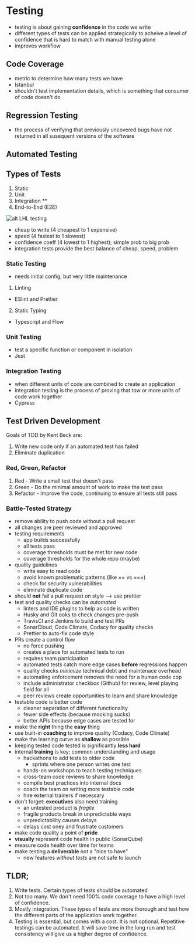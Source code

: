 # Testing
- testing is about gaining **confidence** in the code we write
- different types of tests can be applied strategically to acheive a level of confidence that is hard to match with manual testing alone
- improves workflow

## Code Coverage
- metric to determine how many tests we have
- Istanbul
- shouldn't test implementation details, which is something that consumer of code doesn't do

## Regression Testing
- the process of verifying that previously uncovered bugs have not returned in all susequent versions of the software

## Automated Testing

## Types of Tests
1. Static
2. Unit
3. Integration **
4. End-to-End (E2E)

![alt LHL testing]("./images/LHL_testing.png")

- cheap to write (4 cheapest to 1 expensive)
- speed (4 fastest to 1 slowest)
- confidence coeff (4 lowest to 1 highest); simple prob to big prob
- integration tests provide the best balance of cheap, speed, problem
### Static Testing
- needs initial config, but very little maintenance

1. Linting
- ESlint and Prettier
2. Static Typing
- Typescript and Flow

### Unit Testing
- test a specific function or component in isolation
- Jest

### Integration Testing
- when different units of code are combined to create an application
- integration testing is the process of proving that tow or more units of code work together
- Cypress

## Test Driven Development
Goals of TDD by Kent Beck are:
1. Write new code only if an automated test has failed
2. Eliminate duplication

### Red, Green, Refactor
1. Red - Write a small test that doesn't pass
2. Green - Do the minimal amount of work to make the test pass
3. Refactor - Improve the code, continuing to ensure all tests still pass

### Battle-Tested Strategy
- remove ability to push code without a pull request
- all changes are peer reviewed and approved
- testing requirements
	- app builds successfully
	- all tests pass
	- coverage thresholds must be met for new code
	- coverage thresholds for the whole repo (maybe)
- quality guidelines
	- write easy to read code
	- avoid known problematic patterns (like == vs ===)
	- check for security vulnerabilities
	- eliminate duplicate code
- should **not** fail a pull request on style --> use prettier
- test and quality checks can be *automated*
	- linters and IDE plugins to help as code is written
	- Husky and Git ooks to check changes pre-push
	- TravisCI and Jenkins to build and test PRs
	- SonarCloud, Code Climate, Codacy for quality checks
	- Prettier to auto-fix code style
- PRs create a control flow
	- no force pushing
	- creates a place for automated tests to run
	- requires team participation
	- automated tests catch more edge cases **before** regressions happen
	- quality checks *minimize* technical debt and maintenace overhead
	- automating enforcement removes the need for a human code cop
	- include administrator checkbox (Github) for review, level playing field for all
	- peer reviews create opportunities to learn and share knowledge
- testable code is better code
	- cleaner separation of different functionality
	- fewer side effects (because mocking sucks)
	- better APIs because edge cases are tested for
- make the **right** thing the **easy** thing
- use built-in **coaching** to improve quality (Codacy, Code Climate)
- make the learning curve as **shallow** as possible
- keeping tested code tested is significantly **less hard**
- internal **training** is key; common understanding and usage
	- hackathons to add tests to older code
		- sprints where one person writes one test
	- hands-on workshops to teach testing techniques
	- cross-team code reviews to share knowledge
	- compile best practices into internal docs
	- coach the team on writing more testable code
	- hire external trainers if necessary
- don't forget: **executives** also need training
	- an untested product is *fragile*
	- fragile products break in unpredictable ways
	- unpredictability causes delays
	- delays cost oney and frustrate customers
- make code quality a point of **pride**
- **visually** represent code health in public (SonarQube)
- measure code health over time for teams
- make testing a **deliverable** not a "nice to have"
	- new features *without tests* are not safe to launch


## TLDR;
1. Write tests. Certain types of tests should be automated
2. Not too many. We don't need 100% code coverage to have a high level of confidence.
3. Mostly integration. These types of tests are more thorough and test how the different parts of the application work together.
4. Testing is essential, but comes with a cost. It is not optional. Repetitive testings can be automated. It will save time in the long run and test consistency will give us a higher degree of confidence.
